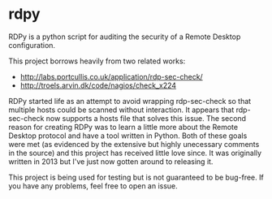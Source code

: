 # rdpy
RDPy is a python script for auditing the security of a Remote Desktop
configuration.

This project borrows heavily from two related works:

- http://labs.portcullis.co.uk/application/rdp-sec-check/
- http://troels.arvin.dk/code/nagios/check_x224

RDPy started life as an attempt to avoid wrapping rdp-sec-check so that multiple
hosts could be scanned without interaction. It appears that rdp-sec-check now
supports a hosts file that solves this issue. The second reason for creating
RDPy was to learn a little more about the Remote Desktop protocol and have a
tool written in Python. Both of these goals were met (as evidenced by the 
extensive but highly unecessary comments in the source) and this project has
received little love since. It was originally written in 2013 but I've just now
gotten around to releasing it.

This project is being used for testing but is not guaranteed to be bug-free. If
you have any problems, feel free to open an issue.
